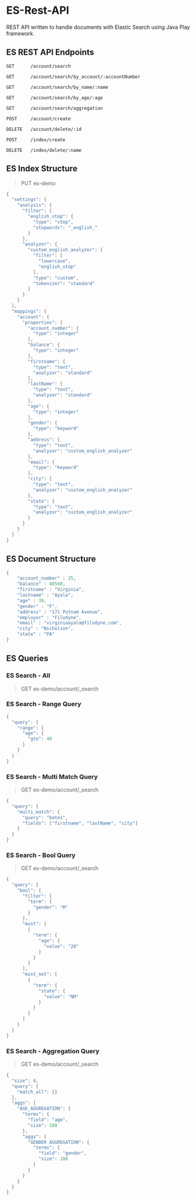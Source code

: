 # ES-Rest-API
REST API written to handle documents with Elastic Search using Java Play framework.

## ES REST API Endpoints
```GET      /account/search```

```GET      /account/search/by_account/:accountNumber```

```GET      /account/search/by_name/:name```

```GET      /account/search/by_age/:age```

```GET      /account/search/aggregation```

```POST     /account/create```

```DELETE   /account/delete/:id```

```POST     /index/create```

```DELETE   /index/delete/:name```


## ES Index Structure

> PUT es-demo
```java
{
  "settings": {
    "analysis": {
      "filter": {
        "english_stop": {
          "type": "stop",
          "stopwords": "_english_"
        }
      },
      "analyzer": {
        "custom_english_analyzer": {
          "filter": [
            "lowercase",
            "english_stop"
          ],
          "type": "custom",
          "tokenizer": "standard"
        }
      }
    }
  },
  "mappings": {
    "account": {
      "properties": {
        "account_number": {
          "type": "integer"
        },
        "balance": {
          "type": "integer"
        },
        "firstname": {
          "type": "text",
          "analyzer": "standard"
        },
        "lastName": {
          "type": "text",
          "analyzer": "standard"
        },
        "age": {
          "type": "integer"
        },
        "gender": {
          "type": "keyword"
        },
        "address": {
          "type": "text",
          "analyzer": "custom_english_analyzer"
        },
        "email": {
          "type": "keyword"
        },
        "city": {
          "type": "text",
          "analyzer": "custom_english_analyzer"
        },
        "state": {
          "type": "text",
          "analyzer": "custom_english_analyzer"
        }
      }
    }
  }
}
```

## ES Document Structure

> 
```java
{
    "account_number" : 25,
    "balance" : 40540,
    "firstname" : "Virginia",
    "lastname" : "Ayala",
    "age" : 39,
    "gender" : "F",
    "address" : "171 Putnam Avenue",
    "employer" : "Filodyne",
    "email" : "virginiaayala@filodyne.com",
    "city" : "Nicholson",
    "state" : "PA"
}
```

## ES Queries

### ES Search - All
> GET es-demo/account/_search

### ES Search - Range Query
```java
{
  "query": {
    "range": {
      "age": {
        "gte": 40
      }
    }
  }
}
```

### ES Search - Multi Match Query
> GET es-demo/account/_search
```java
{
  "query": {
    "multi_match": {
      "query": "bates",
      "fields": ["firstname", "lastName", "city"]
    }
  }
}
```

### ES Search - Bool Query
> GET es-demo/account/_search
```java
{
  "query": {
    "bool": {
      "filter": {
        "term": {
          "gender": "M"
        }
      }, 
      "must": [
        {
          "term": {
            "age": {
              "value": "20"
            }
          }
        }
      ],
      "must_not": [
        {
          "term": {
            "state": {
              "value": "NM"
            }
          }
        }
      ]
    }
  }
}
```

### ES Search - Aggregation Query
> GET es-demo/account/_search
```java
{
  "size": 0, 
  "query": {
    "match_all": {}
  },
  "aggs": {
    "AGE_AGGREGATION": {
      "terms": {
        "field": "age",
        "size": 100
      },
      "aggs": {
        "GENDER AGGREGATION": {
          "terms": {
            "field": "gender",
            "size": 100
          }
        }
      }
    }
  }
}
```



